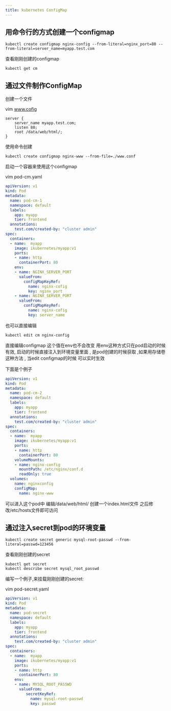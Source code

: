 ```yaml
---
title: kubernetes ConfigMap
---
```


## 用命令行的方式创建一个configmap

```
kubectl create configmap nginx-config --from-literal=nginx_port=80 --from-literal=server_name=myapp.test.com
```

查看刚刚创建的configmap

```
kubectl get cm
```

## 通过文件制作ConfigMap

创建一个文件

vim www.cofig

```
server {
    server_name myapp.test.com;
    listen 80;
    root /data/web/html/;
}
```

使用命令创建

```
kubectl create configmap nginx-www --from-file=./www.conf
```

启动一个容器来使用这个configmap

vim pod-cm.yaml

```yaml
apiVersion: v1
kind: Pod
metadata:
  name: pod-cm-1
  namespace: default
  labels:
    app: myapp
    tier: frontend
  annotations:
    test.com/created-by: "cluster admin"
spec:
  containers:
  - name:  myapp
    image: ikubernetes/myapp:v1
    ports:
    - name: http
      containerPort: 80
    env:
    - name: NGINX_SERVER_PORT
      valueFrom:
        configMapKeyRef:
          name: nginx-cofig
          key: nginx_port
    - name: NGINX_SERVER_PORT
      valueFrom:
        configMapKeyRef:
          name: nginx-cofig
          key: server_name
```



也可以直接编辑

```
kubectl edit cm nginx-config
```

直接编辑configmap  这个值在env也不会改变   用env这种方式只在pod启动的时候有效, 启动的时候直接注入到环境变量里面 , 是pod创建的时候获取  ,如果用存储卷这种方法 , 当edit configmap的时候 可以实时生效

下面是个例子

```yaml
apiVersion: v1
kind: Pod
metadata:
  name: pod-cm-2
  namespace: default
  labels:
    app: myapp
    tier: frontend
  annotations:
    test.com/created-by: "cluster admin"
spec:
  containers:
  - name:  myapp
    image: ikubernetes/myapp:v1
    ports:
    - name: http
      containerPort: 80
    volumeMounts:
    - name: nginx-config
      mountPath: /etc/nginx/conf.d
      readOnly: true
  volumes:
    name: nginxconfig
    configMap:
      name: nginx-www
```

可以进入这个pod中 编辑/data/web/html/  创建一个index.html文件  之后修改/etc/hosts文件即可访问





## 通过注入secret到pod的环境变量

```
kubectl create secret generic mysql-root-passwd --from-literal=passwd=123456
```

查看刚刚创建的secret

```
kubectl get secret
kubectl describe secret mysql_root_passwd
```

编写一个例子,来挂载刚刚创建的secret:

vim pod-secret.yaml

```yaml
apiVersion: v1
kind: Pod
metadata:
  name: pod-secret
  namespace: default
  labels:
    app: myapp
    tier: frontend
  annotations:
    test.com/created-by: "cluster admin"
spec:
  containers:
  - name:  myapp
    image: ikubernetes/myapp:v1
    ports:
    - name: http
      containerPort: 80
    env:
    - name: MYSQL_ROOT_PASSWD
      valueFrom:
         secretKeyRef:
           name: mysql-root-passwd
           key: passwd
```


